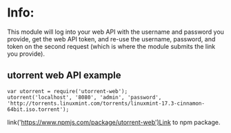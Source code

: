 # Info: #
This module will log into your web API with the username and password you provide, get the web API token, and re-use the username, password, and token on the second request (which is where the module submits the link you provide).

## utorrent web API example ##
```
var utorrent = require('utorrent-web');
utorrent('localhost', '8080', 'admin', 'password', 'http://torrents.linuxmint.com/torrents/linuxmint-17.3-cinnamon-64bit.iso.torrent');
```
link('https://www.npmjs.com/package/utorrent-web')Link to npm package.

